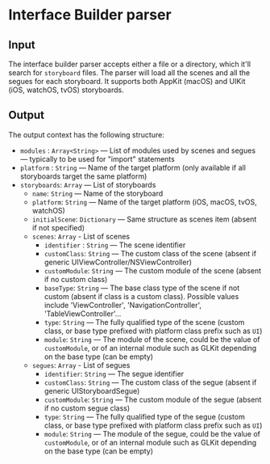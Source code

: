 # Interface Builder parser

## Input

The interface builder parser accepts either a file or a directory, which it'll search for `storyboard` files. The parser will load all the scenes and all the segues for each storyboard. It supports both AppKit (macOS) and UIKit (iOS, watchOS, tvOS) storyboards. 

## Output

The output context has the following structure:

 - `modules`    : `Array<String>` — List of modules used by scenes and segues — typically to be used for "import" statements
 - `platform`   : `String` — Name of the target platform (only available if all storyboards target the same platform)
 - `storyboards`: `Array` — List of storyboards
    - `name`: `String` — Name of the storyboard
    - `platform`: `String` — Name of the target platform (iOS, macOS, tvOS, watchOS)
    - `initialScene`: `Dictionary` — Same structure as scenes item (absent if not specified)
    - `scenes`: `Array` - List of scenes
       - `identifier` : `String` — The scene identifier
       - `customClass`: `String` — The custom class of the scene (absent if generic UIViewController/NSViewController)
       - `customModule`: `String` — The custom module of the scene (absent if no custom class)
       - `baseType`: `String` — The base class type of the scene if not custom (absent if class is a custom class).
          Possible values include 'ViewController', 'NavigationController', 'TableViewController'…
       - `type`: `String` — The fully qualified type of the scene (custom class, or base type prefixed with platform
          class prefix such as `UI`)
       - `module`: `String` — The module of the scene, could be the value of `customModule`, or of an internal module
          such as GLKit depending on the base type (can be empty)
    - `segues`: `Array` - List of segues
       - `identifier`: `String` — The segue identifier
       - `customClass`: `String` — The custom class of the segue (absent if generic UIStoryboardSegue)
       - `customModule`: `String` — The custom module of the segue (absent if no custom segue class)
       - `type`: `String` — The fully qualified type of the segue (custom class, or base type prefixed with platform
          class prefix such as `UI`)
       - `module`: `String` — The module of the segue, could be the value of `customModule`, or of an internal module
          such as GLKit depending on the base type (can be empty)
